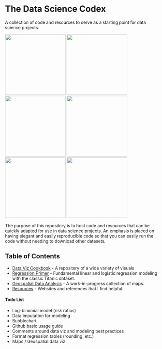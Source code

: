 # The Data Science Codex

A collection of code and resources to serve as a starting point for data science projects. 

<span>
<a href = "https://github.com/jessecambon/Data-Science-Cookbook/blob/master/source/Chart_Collection.md#lollipop"><img src="https://github.com/jessecambon/Data-Science-Cookbook/blob/master/source/Chart_Collection_files/figure-markdown_github/lollipop-1.png" height="200px"/></a>
<a href = "https://github.com/jessecambon/Data-Science-Cookbook/blob/master/source/Chart_Collection.md#scatterplot"><img src="https://github.com/jessecambon/Data-Science-Cookbook/blob/master/source/Chart_Collection_files/figure-markdown_github/scatter-1.png" height="200px"/></a>
<a href = "https://github.com/jessecambon/Data-Science-Cookbook/blob/master/source/source/Geospatial_Analysis.md"><img src="https://github.com/jessecambon/Data-Science-Codex/blob/master/source/Geospatial_Analysis_files/figure-markdown_github/unnamed-chunk-2-1.png" height="200px"/></a> 
<a href = "https://github.com/jessecambon/Data-Science-Cookbook/blob/master/source/Chart_Collection.md#ridgeplot"><img src="https://raw.githubusercontent.com/jessecambon/Data-Science-Codex/master/source/Chart_Collection_files/figure-markdown_github/ridge-1.png" height="200px"/></a> 
<a href = "https://github.com/jessecambon/Data-Science-Cookbook/blob/master/source/Titanic.md#logistic-regression-model"><img src="https://github.com/jessecambon/Data-Science-Codex/blob/master/source/Titanic_files/figure-markdown_github/logistic-regression-2.png" height="200px"/></a> 
<a href = "https://github.com/jessecambon/Data-Science-Cookbook/blob/master/source/Titanic.md#logistic-regression-model"><img src="https://github.com/jessecambon/Data-Science-Cookbook/blob/master/source/Titanic_files/figure-markdown_github/logistic-regression-1.png" height="200px"/></a> 
</span>


The purpose of this repository is to host code and resources that can be quickly adapted for use in data science projects. An emphasis is placed on having elegant and easily reproducible code so that you can easily run the code without needing to download other datasets.


## Table of Contents 
* [Data Viz Cookbook](source/Chart_Collection.md) - A repository of a wide variety of visuals
* [Regression Primer](source/Titanic.md) - Fundamental linear and logistic regression modeling with the classic Titanic dataset.
* [Geospatial Data Analysis](source/Geospatial_Analysis.md) - A work-in-progress collection of maps. 
* [Resources](Resources.md) - Websites and references that I find helpful.


#### Todo List
* Log-binomial model (risk ratios)
* Data imputation for modeling
* Bubblechart 
* Github basic usage guide
* Comments around data viz and modeling best practices
* Format regression tables (rounding, etc.)
* Maps / Geospatial data viz 

